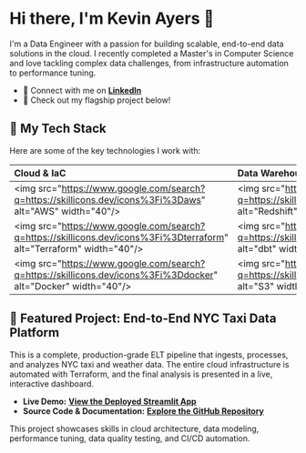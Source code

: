 # **Hi there, I'm Kevin Ayers 👋**

I'm a Data Engineer with a passion for building scalable, end-to-end data solutions in the cloud. I recently completed a Master's in Computer Science and love tackling complex data challenges, from infrastructure automation to performance tuning.

* 🔗 Connect with me on [**LinkedIn**](https://www.linkedin.com/in/kevin-ayers/)
* 🚀 Check out my flagship project below\!

## **🔧 My Tech Stack**

Here are some of the key technologies I work with:

| Cloud & IaC | Data Warehousing & Transformation | Orchestration & Ingestion | Languages & Tools |
| :---- | :---- | :---- | :---- |
| \<img src="https://www.google.com/search?q=https://skillicons.dev/icons%3Fi%3Daws" alt="AWS" width="40"/\> | \<img src="https://www.google.com/search?q=https://skillicons.dev/icons%3Fi%3Dredshift" alt="Redshift" width="40"/\> | \<img src="https://www.google.com/search?q=https://skillicons.dev/icons%3Fi%3Dairflow" alt="Airflow" width="40"/\> | \<img src="https://www.google.com/search?q=https://skillicons.dev/icons%3Fi%3Dpython" alt="Python" width="40"/\> |
| \<img src="https://www.google.com/search?q=https://skillicons.dev/icons%3Fi%3Dterraform" alt="Terraform" width="40"/\> | \<img src="https://www.google.com/search?q=https://skillicons.dev/icons%3Fi%3Ddbt" alt="dbt" width="40"/\> | \<img src="https://www.google.com/search?q=https://skillicons.dev/icons%3Fi%3Dlambda" alt="Lambda" width="40"/\> | \<img src="https://www.google.com/search?q=https://skillicons.dev/icons%3Fi%3Dsql" alt="SQL" width="40"/\> |
| \<img src="https://www.google.com/search?q=https://skillicons.dev/icons%3Fi%3Ddocker" alt="Docker" width="40"/\> | \<img src="https://www.google.com/search?q=https://skillicons.dev/icons%3Fi%3Ds3" alt="S3" width="40"/\> | \<img src="https://www.google.com/search?q=https://skillicons.dev/icons%3Fi%3Dgithubactions" alt="GitHub Actions" width="40"/\> | \<img src="https://www.google.com/search?q=https://skillicons.dev/icons%3Fi%3Dgit" alt="Git" width="40"/\> |

## **🚕 Featured Project: End-to-End NYC Taxi Data Platform**

This is a complete, production-grade ELT pipeline that ingests, processes, and analyzes NYC taxi and weather data. The entire cloud infrastructure is automated with Terraform, and the final analysis is presented in a live, interactive dashboard.

* **Live Demo:** [**View the Deployed Streamlit App**](https://nyc-taxi-pipeline-kevinayers.streamlit.app/)
* **Source Code & Documentation:** [**Explore the GitHub Repository**](https://github.com/AyersAuthentic/nyc-taxi-pipeline?tab=readme-ov-file)

This project showcases skills in cloud architecture, data modeling, performance tuning, data quality testing, and CI/CD automation.
